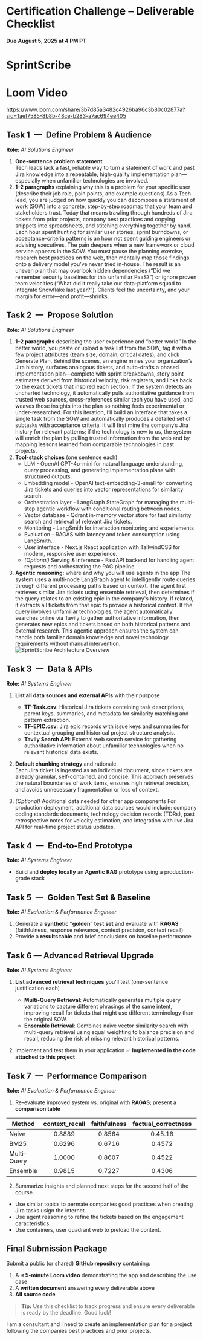 # Certification Challenge – Deliverable Checklist  
**Due August 5, 2025 at 4 PM PT**
# SprintScribe
# Loom Video
https://www.loom.com/share/3b7d85a3482c4926ba96c3b80c02877a?sid=1aef7585-8b8b-48ce-b283-a7ac694ee405

## Task 1 — Define Problem & Audience  
**Role:** *AI Solutions Engineer*
1. **One-sentence problem statement**  
Tech leads lack a fast, reliable way to turn a statement of work and past Jira knowledge into a repeatable, high-quality implementation plan—especially when unfamiliar technologies are involved.
2. **1–2 paragraphs** explaining why this is a problem for your specific user (describe their job role, pain points, and example questions)
As a Tech lead, you are judged on how quickly you can decompose a statement of work (SOW) into a concrete, step-by-step roadmap that your team and stakeholders trust. Today that means trawling through hundreds of Jira tickets from prior projects, company best practices and copying snippets into spreadsheets, and stitching everything together by hand. Each hour spent hunting for similar user stories, sprint burndowns, or acceptance-criteria patterns is an hour not spent guiding engineers or advising executives.
The pain deepens when a new framework or cloud service appears in the SOW. You must pause the planning exercise, research best practices on the web, then mentally map those findings onto a delivery model you’ve never tried in-house. The result is an uneven plan that may overlook hidden dependencies (“Did we remember security baselines for this unfamiliar PaaS?”) or ignore proven team velocities (“What did it really take our data-platform squad to integrate Snowflake last year?”). Clients feel the uncertainty, and your margin for error—and profit—shrinks.
## Task 2 — Propose Solution  
**Role:** *AI Solutions Engineer*
1. **1–2 paragraphs** describing the user experience and “better world”
In the better world, you paste or upload a task list from the SOW, tag it with a few project attributes (team size, domain, critical dates), and click Generate Plan. Behind the scenes, an engine mines your organization’s Jira history, surfaces analogous tickets, and auto-drafts a phased implementation plan—complete with sprint breakdowns, story point estimates derived from historical velocity, risk registers, and links back to the exact tickets that inspired each section. If the system detects an uncharted technology, it automatically pulls authoritative guidance from trusted web sources, cross-references similar tech you have used, and weaves those insights into the plan so nothing feels experimental or under-researched.
For this iteration, I’ll build an interface that takes a single task from the SOW and automatically produces a detailed set of subtasks with acceptance criteria. It will first mine the company’s Jira history for relevant patterns; if the technology is new to us, the system will enrich the plan by pulling trusted information from the web and by mapping lessons learned from comparable technologies in past projects.
2. **Tool-stack choices** (one sentence each)  
   - LLM - OpenAI GPT-4o-mini for natural language understanding, query processing, and generating implementation plans with structured outputs.
   - Embedding model - OpenAI text-embedding-3-small for converting Jira tickets and queries into vector representations for similarity search.
   - Orchestration layer - LangGraph StateGraph for managing the multi-step agentic workflow with conditional routing between nodes.
   - Vector database - Qdrant in-memory vector store for fast similarity search and retrieval of relevant Jira tickets.
   - Monitoring - LangSmith for interaction monitoring and experiements
   - Evaluation - RAGAS with latency and token consumption using LangSmith.
   - User interface - Next.js React application with TailwindCSS for modern, responsive user experience.
   - *(Optional)* Serving & inference - FastAPI backend for handling agent requests and orchestrating the RAG pipeline.
3. **Agentic reasoning:** where and why you will use agents in the app
The system uses a multi-node LangGraph agent to intelligently route queries through different processing paths based on context. The agent first retrieves similar Jira tickets using ensemble retrieval, then determines if the query relates to an existing epic in the company's history. If related, it extracts all tickets from that epic to provide a historical context. If the query involves unfamiliar technologies, the agent automatically searches online via Tavily to gather authoritative information, then generates new epics and tickets based on both historical patterns and external research. This agentic approach ensures the system can handle both familiar domain knowledge and novel technology requirements without manual intervention.
![SprintScribe Architecture Overview](image.png)

## Task 3 — Data & APIs  
**Role:** *AI Systems Engineer*

1. **List all data sources and external APIs** with their purpose  
   - **TF-Task.csv**: Historical Jira tickets containing task descriptions, parent keys, summaries, and metadata for similarity matching and pattern extraction.
   - **TF-EPIC.csv**: Jira epic records with issue keys and summaries for contextual grouping and historical project structure analysis.
   - **Tavily Search API**: External web search service for gathering authoritative information about unfamiliar technologies when no relevant historical data exists.

2. **Default chunking strategy** and rationale  
   Each Jira ticket is ingested as an individual document, since tickets are already granular, self-contained, and concise. This approach preserves the natural boundaries of work items, ensures high retrieval precision, and avoids unnecessary fragmentation or loss of context.

3. *(Optional)* Additional data needed for other app components
   For production deployment, additional data sources would include: company coding standards documents, technology decision records (TDRs), past retrospective notes for velocity estimation, and integration with live Jira API for real-time project status updates.
## Task 4 — End-to-End Prototype  
**Role:** *AI Systems Engineer*

- Build and **deploy locally** an **Agentic RAG** prototype using a production-grade stack

## Task 5 — Golden Test Set & Baseline  
**Role:** *AI Evaluation & Performance Engineer*

1. Generate a **synthetic “golden” test set** and evaluate with **RAGAS** (faithfulness, response relevance, context precision, context recall)  
2. Provide a **results table** and brief conclusions on baseline performance

## Task 6 — Advanced Retrieval Upgrade  
**Role:** *AI Systems Engineer*

1. **List advanced retrieval techniques** you'll test (one-sentence justification each)  
   - **Multi-Query Retrieval**: Automatically generates multiple query variations to capture different phrasings of the same intent, improving recall for tickets that might use different terminology than the original SOW.
   - **Ensemble Retrieval**: Combines naive vector similarity search with multi-query retrieval using equal weighting to balance precision and recall, reducing the risk of missing relevant historical patterns.

2. Implement and test them in your application
✅ **Implemented in the code attached to this project**

## Task 7 — Performance Comparison  
**Role:** *AI Evaluation & Performance Engineer*

1. Re-evaluate improved system vs. original with **RAGAS**; present a **comparison table** 

| Method       | context_recall | faithfulness | factual_correctness | answer_relevancy | context_entity_recall |
|--------------|:--------------:|:------------:|:------------------:|:----------------:|:---------------------:|
| Naive        |     0.8889     |    0.8564    |        0.45.18         |     0.9127       |        0.5356         |
| BM25         |     0.6296     |    0.6716    |      0.4572        |     0.7520       |        0.4301         |
| Multi-Query  |     1.0000     |    0.8607    |      0.4522        |     0.9662       |        0.4989         |
| Ensemble     |     0.9815     |    0.7227    |      0.4306        |     0.9099       |         NaN           |

2. Summarize insights and planned next steps for the second half of the course.
- Use similar topics to permate companies good practices when creating Jira tasks usign the internet.
- Use agent reasoning to refine the tickets based on the engagement caracteristics.
- Use containers, user quadrant web to preload the content.


## Final Submission Package  

Submit a public (or shared) **GitHub repository** containing:  

1. A **≤ 5-minute Loom video** demonstrating the app and describing the use case  
2. A **written document** answering every deliverable above  
3. **All source code**


> **Tip:** Use this checklist to track progress and ensure every deliverable is ready by the deadline. Good luck!






I am a consultant and I need to create an implementation plan for a project following the companies best practices and prior projects.



